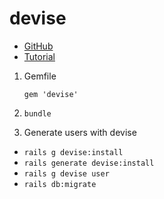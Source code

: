 # devise

- [GitHub](https://github.com/heartcombo/devise)
- [Tutorial](https://hackernoon.com/using-devise-in-your-ruby-on-rails-application-a-step-by-step-guide-m92i3y5s)

1. Gemfile

   ```shell
   gem 'devise'
   ```

2. `bundle`
3. Generate users with devise

- `rails g devise:install`
- `rails generate devise:install`
- `rails g devise user`
- `rails db:migrate`
